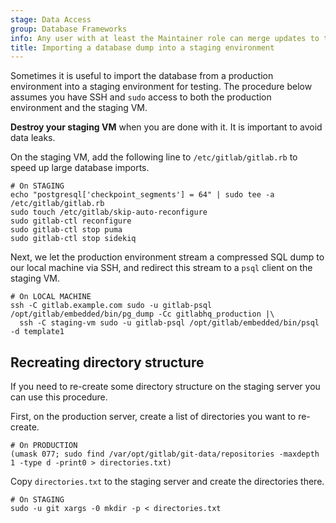 ```yaml
---
stage: Data Access
group: Database Frameworks
info: Any user with at least the Maintainer role can merge updates to this content. For details, see https://docs.gitlab.com/ee/development/development_processes.html#development-guidelines-review.
title: Importing a database dump into a staging environment
---
```


Sometimes it is useful to import the database from a production environment
into a staging environment for testing. The procedure below assumes you have
SSH and `sudo` access to both the production environment and the staging VM.

**Destroy your staging VM** when you are done with it. It is important to avoid
data leaks.

On the staging VM, add the following line to `/etc/gitlab/gitlab.rb` to speed up
large database imports.

```shell
# On STAGING
echo "postgresql['checkpoint_segments'] = 64" | sudo tee -a /etc/gitlab/gitlab.rb
sudo touch /etc/gitlab/skip-auto-reconfigure
sudo gitlab-ctl reconfigure
sudo gitlab-ctl stop puma
sudo gitlab-ctl stop sidekiq
```

Next, we let the production environment stream a compressed SQL dump to our
local machine via SSH, and redirect this stream to a `psql` client on the staging
VM.

```shell
# On LOCAL MACHINE
ssh -C gitlab.example.com sudo -u gitlab-psql /opt/gitlab/embedded/bin/pg_dump -Cc gitlabhq_production |\
  ssh -C staging-vm sudo -u gitlab-psql /opt/gitlab/embedded/bin/psql -d template1
```

## Recreating directory structure

If you need to re-create some directory structure on the staging server you can
use this procedure.

First, on the production server, create a list of directories you want to
re-create.

```shell
# On PRODUCTION
(umask 077; sudo find /var/opt/gitlab/git-data/repositories -maxdepth 1 -type d -print0 > directories.txt)
```

Copy `directories.txt` to the staging server and create the directories there.

```shell
# On STAGING
sudo -u git xargs -0 mkdir -p < directories.txt
```
